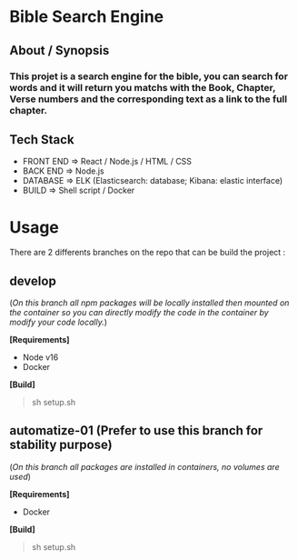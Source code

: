 # Bible Search Engine

## About / Synopsis

### This projet is a search engine for the bible, you can search for words and it will return you matchs with the Book, Chapter, Verse numbers and the corresponding text as a link to the full chapter.

## Tech Stack

* FRONT END   =>    React / Node.js / HTML / CSS
* BACK END    =>    Node.js 
* DATABASE    =>    ELK (Elasticsearch: database; Kibana: elastic interface)
* BUILD       =>    Shell script / Docker



# Usage

There are 2 differents branches on the repo that can be build the project :

## develop
(*On this branch all npm packages will be locally installed then mounted on the container so you can directly modify the code in the container by modify your code locally.*) 

**[Requirements]**
  * Node v16 
  * Docker

**[Build]**
  > sh setup.sh  

## automatize-01 (Prefer to use this branch for stability purpose)
(*On this branch all packages are installed in containers, no volumes are used*)  

**[Requirements]**
  * Docker

**[Build]**
  > sh setup.sh  


